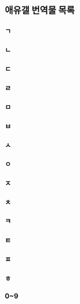 # 애유갤 번역물 목록

## ㄱ

## ㄴ

## ㄷ

## ㄹ

## ㅁ

## ㅂ

## ㅅ

## ㅇ

## ㅈ

## ㅊ

## ㅋ

## ㅌ

## ㅍ

## ㅎ

## 0~9
